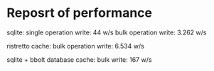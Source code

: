 # Reposrt of performance

sqlite:
single operation write: 44 w/s
bulk operation write:  3.262 w/s

ristretto cache:
bulk operation write:  6.534 w/s

sqlite + bbolt database cache:
bulk write: 167 w/s